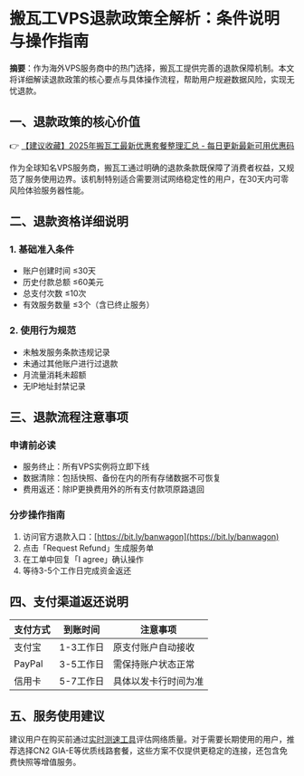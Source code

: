 # 搬瓦工VPS退款政策全解析：条件说明与操作指南

**摘要**：作为海外VPS服务商中的热门选择，搬瓦工提供完善的退款保障机制。本文将详细解读退款政策的核心要点与具体操作流程，帮助用户规避数据风险，实现无忧退款。

## 一、退款政策的核心价值
👉 [【建议收藏】2025年搬瓦工最新优惠套餐整理汇总 - 每日更新最新可用优惠码](https://bit.ly/banwagon)

作为全球知名VPS服务商，搬瓦工通过明确的退款条款既保障了消费者权益，又规范了服务使用边界。该机制特别适合需要测试网络稳定性的用户，在30天内可零风险体验服务器性能。

## 二、退款资格详细说明
### 1. 基础准入条件
- 账户创建时间 ≤30天
- 历史付款总额 ≤60美元
- 总支付次数 ≤10次
- 有效服务数量 ≤3个（含已终止服务）

### 2. 使用行为规范
- 未触发服务条款违规记录
- 未通过其他账户进行过退款
- 月流量消耗未超额
- 无IP地址封禁记录

## 三、退款流程注意事项
### 申请前必读
- 服务终止：所有VPS实例将立即下线
- 数据清除：包括快照、备份在内的所有存储数据不可恢复
- 费用返还：除IP更换费用外的所有支付款项原路退回

### 分步操作指南
1. 访问官方退款入口：[https://bit.ly/banwagon](https://bit.ly/banwagon)
2. 点击「Request Refund」生成服务单
3. 在工单中回复「I agree」确认操作
4. 等待3-5个工作日完成资金返还

## 四、支付渠道返还说明
| 支付方式 | 到账时间 | 注意事项 |
|---------|---------|---------|
| 支付宝 | 1-3工作日 | 原支付账户自动接收 |
| PayPal | 3-5工作日 | 需保持账户状态正常 |
| 信用卡 | 5-7工作日 | 具体以发卡行时间为准 |

## 五、服务使用建议
建议用户在购买前通过[实时测速工具](https://bit.ly/banwagon)评估网络质量。对于需要长期使用的用户，推荐选择CN2 GIA-E等优质线路套餐，这些方案不仅提供更稳定的连接，还包含免费快照等增值服务。